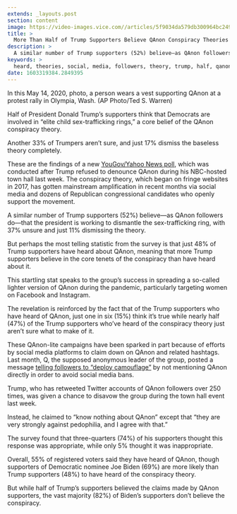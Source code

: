 ```yaml
--- 
extends: _layouts.post 
section: content 
image: https://video-images.vice.com//articles/5f9034da579db300964bc249/lede/1603294431160-ap20253654710694.jpeg?image-resize-opts=Y3JvcD0xeHc6MC44NDI2eGg7MHh3LDAuMDA3NHhoJnJlc2l6ZT0xMjAwOiomcmVzaXplPTEyMDA6Kg 
title: > 
  More Than Half of Trump Supporters Believe QAnon Conspiracy Theories Now 
description: > 
  A similar number of Trump supporters (52%) believe—as QAnon followers do—that the president is working to dismantle the sex-trafficking ring, with 37% unsure and just 11% dismissing the theory.But perhaps the most telling statistic from the survey is that just 48% of Trump supporters have heard about QAnon, meaning that more Trump supporters believe in the core tenets of the conspiracy than have heard about it.The revelation is reinforced by the fact that of the Trump supporters who have heard of QAnon, just one in six (15%) think it’s true while nearly half (47%) of the Trump supporters who’ve heard of the conspiracy theory just aren’t sure what to make of it.These QAnon-lite campaigns have been sparked in part because of efforts by social media platforms to claim down on QAnon and related hashtags.Overall, 55% of registered voters said they have heard of QAnon, though supporters of Democratic nominee Joe Biden (69%) are more likely than Trump supporters (48%) to have heard of the conspiracy theory. 
keywords: > 
  heard, theories, social, media, followers, theory, trump, half, qanon, conspiracy, believe, town, supporters 
date: 1603319384.2849395 
--- 
```

<div><p>In this May 14, 2020, photo, a person wears a vest supporting QAnon at a protest rally in Olympia, Wash. (AP Photo/Ted S. Warren)</p><span class="abc__textblock size--article"><p>Half of President Donald Trump&#8217;s supporters think that Democrats are involved in &#8220;elite child sex-trafficking rings,&#8221; a core belief of the QAnon conspiracy theory.</p>
</span><span class="abc__textblock size--article"><p>Another 33% of Trumpers aren&#8217;t sure, and just 17% dismiss the baseless theory completely.</p>
</span><span class="abc__textblock size--article"><p>These are the findings of a new <a href="https://today.yougov.com/topics/politics/articles-reports/2020/10/20/half-trump-supporters-believe-qanon-theory-child-s">YouGov/Yahoo News poll</a>, which was conducted after Trump refused to denounce QAnon during his NBC-hosted town hall last week. The conspiracy theory, which began on fringe websites in 2017, has gotten mainstream amplification in recent months via social media and dozens of Republican congressional candidates who openly support the movement.</p>
</span><p></p><span class="abc__textblock size--article"><p>A similar number of Trump supporters (52%) believe&#8212;as QAnon followers do&#8212;that the president is working to dismantle the sex-trafficking ring, with 37% unsure and just 11% dismissing the theory.</p>
</span><span class="abc__textblock size--article"><p>But perhaps the most telling statistic from the survey is that just 48% of Trump supporters have heard about QAnon, meaning that more Trump supporters believe in the core tenets of the conspiracy than have heard about it.</p>
</span><span class="abc__textblock size--article"><p>This startling stat speaks to the group&#8217;s success in spreading a so-called lighter version of QAnon during the pandemic, particularly targeting women on Facebook and Instagram.</p>
</span><span class="abc__textblock size--article"><p>The revelation is reinforced by the fact that of the Trump supporters who have heard of QAnon, just one in six (15%) think it&#8217;s true while nearly half (47%) of the Trump supporters who&#8217;ve heard of the conspiracy theory just aren&#8217;t sure what to make of it.</p>
</span><span class="abc__textblock size--article"><p>These QAnon-lite campaigns have been sparked in part because of efforts by social media platforms to claim down on QAnon and related hashtags. Last month, Q, the supposed anonymous leader of the group, posted a message <a href="https://www.vice.com/en/article/935pgp/qanon-is-going-into-stealth-mode-ahead-of-the-election">telling followers to &#8220;deploy camouflage&#8221;</a> by not mentioning QAnon directly in order to avoid social media bans.</p>
</span><span class="abc__textblock size--article"><p>Trump, who has retweeted Twitter accounts of QAnon followers over 250 times, was given a chance to disavow the group during the town hall event last week.</p>
</span><span class="abc__textblock size--article"><p>Instead, he claimed to &#8220;know nothing about QAnon&#8221; except that &#8220;they are very strongly against pedophilia, and I agree with that.&#8221;</p>
</span><span class="abc__textblock size--article"><p>The survey found that three-quarters (74%) of his supporters thought this response was appropriate, while only 5% thought it was inappropriate.</p>
</span><span class="abc__textblock size--article"><p>Overall, 55% of registered voters said they have heard of QAnon, though supporters of Democratic nominee Joe Biden (69%) are more likely than Trump supporters (48%) to have heard of the conspiracy theory.</p>
</span><span class="abc__textblock size--article"><p>But while half of Trump&#8217;s supporters believed the claims made by QAnon supporters, the vast majority (82%) of Biden&#8217;s supporters don&#8217;t believe the conspiracy.</p>
</span></div>